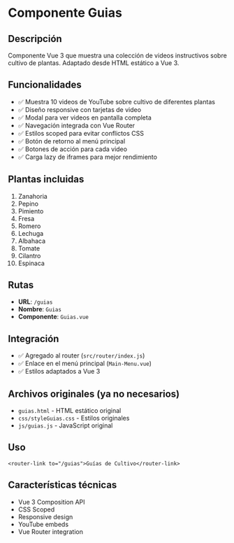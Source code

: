 # Componente Guias

## Descripción
Componente Vue 3 que muestra una colección de videos instructivos sobre cultivo de plantas. Adaptado desde HTML estático a Vue 3.

## Funcionalidades
- ✅ Muestra 10 videos de YouTube sobre cultivo de diferentes plantas
- ✅ Diseño responsive con tarjetas de video
- ✅ Modal para ver videos en pantalla completa
- ✅ Navegación integrada con Vue Router
- ✅ Estilos scoped para evitar conflictos CSS
- ✅ Botón de retorno al menú principal
- ✅ Botones de acción para cada video
- ✅ Carga lazy de iframes para mejor rendimiento

## Plantas incluidas
1. Zanahoria
2. Pepino
3. Pimiento
4. Fresa
5. Romero
6. Lechuga
7. Albahaca
8. Tomate
9. Cilantro
10. Espinaca

## Rutas
- **URL**: `/guias`
- **Nombre**: `Guias`
- **Componente**: `Guias.vue`

## Integración
- ✅ Agregado al router (`src/router/index.js`)
- ✅ Enlace en el menú principal (`Main-Menu.vue`)
- ✅ Estilos adaptados a Vue 3

## Archivos originales (ya no necesarios)
- `guias.html` - HTML estático original
- `css/styleGuias.css` - Estilos originales
- `js/guias.js` - JavaScript original

## Uso
```vue
<router-link to="/guias">Guías de Cultivo</router-link>
```

## Características técnicas
- Vue 3 Composition API
- CSS Scoped
- Responsive design
- YouTube embeds
- Vue Router integration 